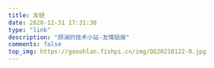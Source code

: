 ```yaml
---
title: 友链
date: 2020-12-31 17:31:30
type: "link"
description: "顾澜的技术小站-友情链接"
comments: false
top_img: https://gooohlan.fishpi.cn/img/QQ20210122-0.jpg
---
```

